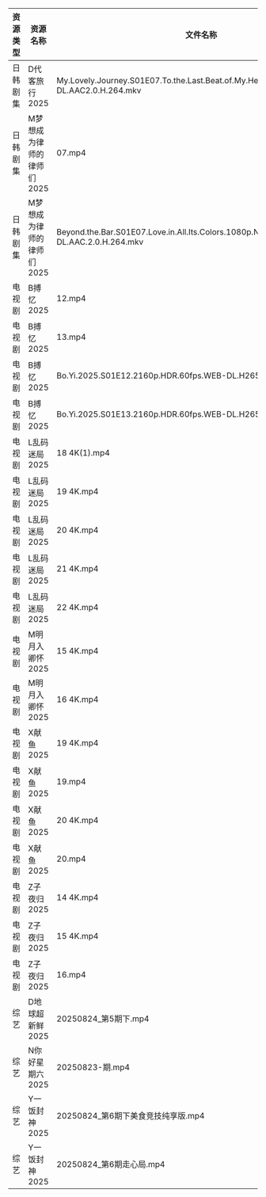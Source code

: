 | 资源类型 | 资源名称            | 文件名称                                                                                       | 分享链接                                 | 更新时间                |
| ---- | --------------- | ------------------------------------------------------------------------------------------ | ------------------------------------ | ------------------- |
| 日韩剧集 | D代客旅行2025       | My.Lovely.Journey.S01E07.To.the.Last.Beat.of.My.Heart.1080p.friDay.WEB-DL.AAC2.0.H.264.mkv | https://pan.quark.cn/s/ffaab0f06b8d  | 2025-08-24 16:16:28 |
| 日韩剧集 | M梦想成为律师的律师们2025 | 07.mp4                                                                                     | https://pan.quark.cn/s/d4ecaff7fa34  | 2025-08-24 10:19:55 |
| 日韩剧集 | M梦想成为律师的律师们2025 | Beyond.the.Bar.S01E07.Love.in.All.Its.Colors.1080p.NF.WEB-DL.AAC.2.0.H.264.mkv             | https://pan.quark.cn/s/d4ecaff7fa34  | 2025-08-24 10:19:59 |
| 电视剧  | B搏忆2025         | 12.mp4                                                                                     | https://pan.quark.cn/s/4a3ccf303089  | 2025-08-24 16:15:54 |
| 电视剧  | B搏忆2025         | 13.mp4                                                                                     | https://pan.quark.cn/s/4a3ccf303089  | 2025-08-24 16:15:50 |
| 电视剧  | B搏忆2025         | Bo.Yi.2025.S01E12.2160p.HDR.60fps.WEB-DL.H265.10bit.AAC.mp4                                | https://pan.quark.cn/s/4a3ccf303089  | 2025-08-24 16:15:43 |
| 电视剧  | B搏忆2025         | Bo.Yi.2025.S01E13.2160p.HDR.60fps.WEB-DL.H265.10bit.AAC.mp4                                | https://pan.quark.cn/s/4a3ccf303089  | 2025-08-24 16:15:47 |
| 电视剧  | L乱码迷局2025       | 18 4K(1).mp4                                                                               | https://www.alipan.com/s/CJ4yqcSAku1 | 2025-08-24 19:00:32 |
| 电视剧  | L乱码迷局2025       | 19 4K.mp4                                                                                  | https://www.alipan.com/s/CJ4yqcSAku1 | 2025-08-24 19:00:31 |
| 电视剧  | L乱码迷局2025       | 20 4K.mp4                                                                                  | https://www.alipan.com/s/CJ4yqcSAku1 | 2025-08-24 19:00:31 |
| 电视剧  | L乱码迷局2025       | 21 4K.mp4                                                                                  | https://www.alipan.com/s/CJ4yqcSAku1 | 2025-08-24 19:00:29 |
| 电视剧  | L乱码迷局2025       | 22 4K.mp4                                                                                  | https://www.alipan.com/s/CJ4yqcSAku1 | 2025-08-24 19:00:29 |
| 电视剧  | M明月入卿怀2025      | 15 4K.mp4                                                                                  | https://www.alipan.com/s/xHamJTAqzs9 | 2025-08-24 00:00:48 |
| 电视剧  | M明月入卿怀2025      | 16 4K.mp4                                                                                  | https://www.alipan.com/s/xHamJTAqzs9 | 2025-08-24 00:00:47 |
| 电视剧  | X献鱼2025         | 19 4K.mp4                                                                                  | https://www.alipan.com/s/RdyreAB7CLk | 2025-08-24 18:01:06 |
| 电视剧  | X献鱼2025         | 19.mp4                                                                                     | https://www.alipan.com/s/RdyreAB7CLk | 2025-08-24 16:01:05 |
| 电视剧  | X献鱼2025         | 20 4K.mp4                                                                                  | https://www.alipan.com/s/RdyreAB7CLk | 2025-08-24 18:01:05 |
| 电视剧  | X献鱼2025         | 20.mp4                                                                                     | https://www.alipan.com/s/RdyreAB7CLk | 2025-08-24 16:01:04 |
| 电视剧  | Z子夜归2025        | 14 4K.mp4                                                                                  | https://www.alipan.com/s/eenSecWfvhF | 2025-08-24 00:01:33 |
| 电视剧  | Z子夜归2025        | 15 4K.mp4                                                                                  | https://www.alipan.com/s/eenSecWfvhF | 2025-08-24 00:01:33 |
| 电视剧  | Z子夜归2025        | 16.mp4                                                                                     | https://www.alipan.com/s/eenSecWfvhF | 2025-08-24 19:01:21 |
| 综艺   | D地球超新鲜2025      | 20250824_第5期下.mp4                                                                          | https://www.alipan.com/s/RYH2797MVWw | 2025-08-24 18:01:27 |
| 综艺   | N你好星期六2025      | 20250823-期.mp4                                                                             | https://www.alipan.com/s/nvuMvPrHLGa | 2025-08-24 00:01:46 |
| 综艺   | Y一饭封神2025       | 20250824_第6期下美食竞技纯享版.mp4                                                                   | https://www.alipan.com/s/w4Qpfj6YdVw | 2025-08-24 19:01:41 |
| 综艺   | Y一饭封神2025       | 20250824_第6期走心局.mp4                                                                        | https://www.alipan.com/s/w4Qpfj6YdVw | 2025-08-24 19:01:40 |
